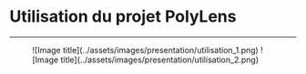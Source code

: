 # Utilisation du projet PolyLens

***

<figure markdown="span">
    ![Image title](../assets/images/presentation/utilisation_1.png)
    ![Image title](../assets/images/presentation/utilisation_2.png)
</figure>